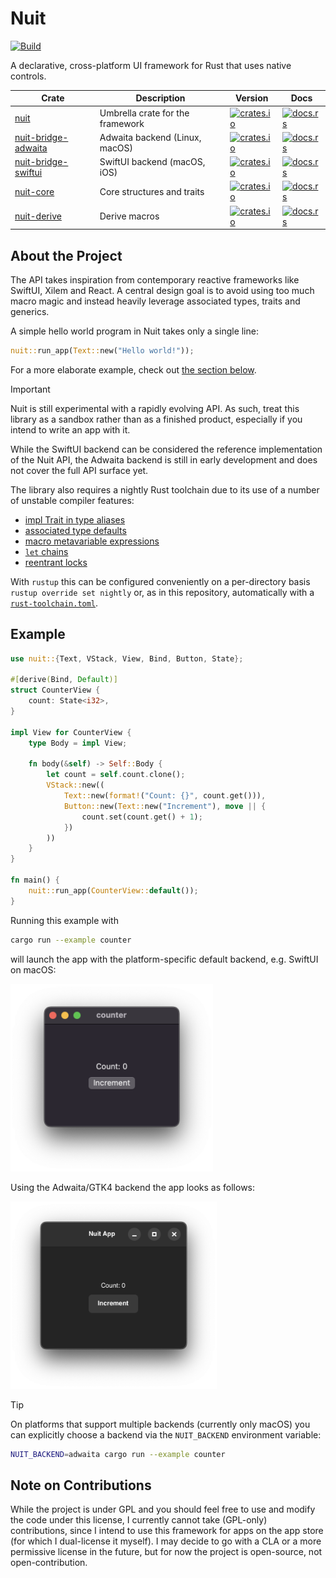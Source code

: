# Nuit

[![Build](https://github.com/fwcd/nuit/actions/workflows/build.yml/badge.svg)](https://github.com/fwcd/nuit/actions/workflows/build.yml)

A declarative, cross-platform UI framework for Rust that uses native controls.

| Crate | Description | Version | Docs |
| - | - | - | - |
| [nuit](./nuit) | Umbrella crate for the framework | [![crates.io](https://img.shields.io/crates/v/nuit)](https://crates.io/crates/nuit) | [![docs.rs](https://img.shields.io/docsrs/nuit)](https://docs.rs/nuit) |
| [nuit-bridge-adwaita](./nuit-bridge-adwaita) | Adwaita backend (Linux, macOS) | [![crates.io](https://img.shields.io/crates/v/nuit-bridge-adwaita)](https://crates.io/crates/nuit-bridge-adwaita) | [![docs.rs](https://img.shields.io/docsrs/nuit-bridge-adwaita)](https://docs.rs/nuit-bridge-adwaita) |
| [nuit-bridge-swiftui](./nuit-bridge-swiftui) | SwiftUI backend (macOS, iOS) | [![crates.io](https://img.shields.io/crates/v/nuit-bridge-swiftui)](https://crates.io/crates/nuit-bridge-swiftui) | [![docs.rs](https://img.shields.io/docsrs/nuit-bridge-swiftui)](https://docs.rs/nuit-bridge-swiftui) |
| [nuit-core](./nuit-core) | Core structures and traits | [![crates.io](https://img.shields.io/crates/v/nuit-core)](https://crates.io/crates/nuit-core) | [![docs.rs](https://img.shields.io/docsrs/nuit-core)](https://docs.rs/nuit-core) |
| [nuit-derive](./nuit-derive) | Derive macros | [![crates.io](https://img.shields.io/crates/v/nuit-derive)](https://crates.io/crates/nuit-derive) | [![docs.rs](https://img.shields.io/docsrs/nuit-derive)](https://docs.rs/nuit-derive) |

## About the Project

The API takes inspiration from contemporary reactive frameworks like SwiftUI, Xilem and React. A central design goal is to avoid using too much macro magic and instead heavily leverage associated types, traits and generics.

A simple hello world program in Nuit takes only a single line:

```rust
nuit::run_app(Text::new("Hello world!"));
```

For a more elaborate example, check out [the section below](#example).

> [!IMPORTANT]
> Nuit is still experimental with a rapidly evolving API. As such, treat this library as a sandbox rather than as a finished product, especially if you intend to write an app with it.
> 
> While the SwiftUI backend can be considered the reference implementation of the Nuit API, the Adwaita backend is still in early development and does not cover the full API surface yet.
> 
> The library also requires a nightly Rust toolchain due to its use of a number of unstable compiler features:
>
> - [impl Trait in type aliases](https://github.com/rust-lang/rust/issues/63063)
> - [associated type defaults](https://github.com/rust-lang/rust/issues/29661)
> - [macro metavariable expressions](https://github.com/rust-lang/rust/issues/83527)
> - [`let` chains](https://github.com/rust-lang/rust/issues/53667)
> - [reentrant locks](https://github.com/rust-lang/rust/issues/121440)
>
> With `rustup` this can be configured conveniently on a per-directory basis `rustup override set nightly` or, as in this repository, automatically with a [`rust-toolchain.toml`](rust-toolchain.toml).

## Example

```rust
use nuit::{Text, VStack, View, Bind, Button, State};

#[derive(Bind, Default)]
struct CounterView {
    count: State<i32>,
}

impl View for CounterView {
    type Body = impl View;

    fn body(&self) -> Self::Body {
        let count = self.count.clone();
        VStack::new((
            Text::new(format!("Count: {}", count.get())),
            Button::new(Text::new("Increment"), move || {
                count.set(count.get() + 1);
            })
        ))
    }
}

fn main() {
    nuit::run_app(CounterView::default());
}
```

Running this example with

```sh
cargo run --example counter
```

will launch the app with the platform-specific default backend, e.g. SwiftUI on macOS:

<img src="screenshots/counter-swiftui.png" height="300">

Using the Adwaita/GTK4 backend the app looks as follows:

<img src="screenshots/counter-adwaita.png" height="300">

> [!TIP]
> On platforms that support multiple backends (currently only macOS) you can explicitly choose a backend via the `NUIT_BACKEND` environment variable:
>
> ```sh
> NUIT_BACKEND=adwaita cargo run --example counter
> ```

## Note on Contributions

While the project is under GPL and you should feel free to use and modify the code under this license, I currently cannot take (GPL-only) contributions, since I intend to use this framework for apps on the app store (for which I dual-license it myself). I may decide to go with a CLA or a more permissive license in the future, but for now the project is open-source, not open-contribution.
